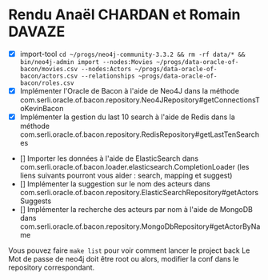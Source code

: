 # Rendu Anaël CHARDAN et Romain DAVAZE

- [X] import-tool
    `cd ~/progs/neo4j-community-3.3.2 && rm -rf data/* && bin/neo4j-admin import --nodes:Movies ~/progs/data-oracle-of-bacon/movies.csv --nodes:Actors ~/progs/data-oracle-of-bacon/actors.csv --relationships ~progs/data-oracle-of-bacon/roles.csv`
- [X] Implémenter l'Oracle de Bacon à l'aide de Neo4J dans la méthode com.serli.oracle.of.bacon.repository.Neo4JRepository#getConnectionsToKevinBacon
- [X] Implémenter la gestion du last 10 search à l'aide de Redis dans la méthode com.serli.oracle.of.bacon.repository.RedisRepository#getLastTenSearches
- [] Importer les données à l'aide de ElasticSearch dans com.serli.oracle.of.bacon.loader.elasticsearch.CompletionLoader (les liens suivants pourront vous aider : search, mapping et suggest)
- [] Implémenter la suggestion sur le nom des acteurs dans com.serli.oracle.of.bacon.repository.ElasticSearchRepository#getActorsSuggests
- [] Implémenter la recherche des acteurs par nom à l'aide de MongoDB dans com.serli.oracle.of.bacon.repository.MongoDbRepository#getActorByName

Vous pouvez faire `make list` pour voir comment lancer le project back
Le Mot de passe de neo4j doit être root ou alors, modifier la conf dans le repository correspondant.